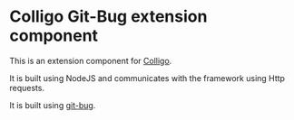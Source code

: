 # Colligo Git-Bug extension component

This is an extension component for [Colligo](https://github.com/chelneru/decentralized-collaborative-development).

It is built using NodeJS and communicates with the framework using Http requests. 

It is built using [git-bug](https://github.com/MichaelMure/git-bug).
